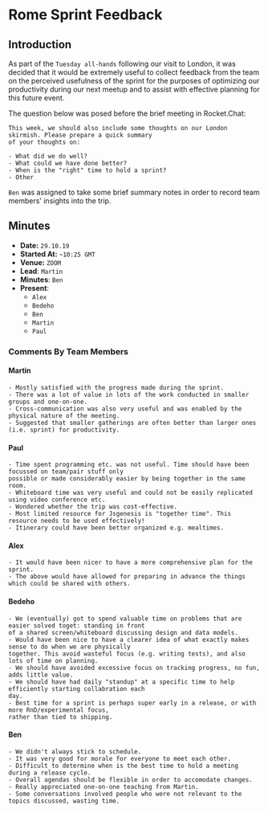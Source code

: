 # Rome Sprint Feedback

## Introduction
As part of the `Tuesday all-hands` following our visit to London, it was decided that it would be extremely useful to collect feedback 
from the team on the perceived usefulness of the sprint for the purposes of optimizing our productivity during our next meetup and to assist with effective planning for this future event. 

The question below was posed before the brief meeting in Rocket.Chat:

```
This week, we should also include some thoughts on our London skirmish. Please prepare a quick summary
of your thoughts on:

- What did we do well?
- What could we have done better?
- When is the "right" time to hold a sprint?
- Other
```

`Ben` was assigned to take some brief summary notes in order to record team members' insights into the trip.

## Minutes
- **Date:** `29.10.19`
- **Started At:** `~10:25 GMT`
- **Venue:** `ZOOM`
- **Lead**: `Martin`
- **Minutes**: `Ben`
- **Present**:
  - `Alex`
  - `Bedeho`
  - `Ben`
  - `Martin`
  - `Paul`
  
### Comments By Team Members

#### Martin
```
- Mostly satisfied with the progress made during the sprint.
- There was a lot of value in lots of the work conducted in smaller groups and one-on-one.
- Cross-communication was also very useful and was enabled by the physical nature of the meeting.
- Suggested that smaller gatherings are often better than larger ones (i.e. sprint) for productivity.
```

#### Paul
```
- Time spent programming etc. was not useful. Time should have been focussed on team/pair stuff only 
possible or made considerably easier by being together in the same room.
- Whiteboard time was very useful and could not be easily replicated using video conference etc.
- Wondered whether the trip was cost-effective.
- Most limited resource for Jsgenesis is "together time". This resource needs to be used effectively!
- Itinerary could have been better organized e.g. mealtimes.
```

#### Alex
```
- It would have been nicer to have a more comprehensive plan for the sprint.
- The above would have allowed for preparing in advance the things which could be shared with others.
```

#### Bedeho
```
- We (eventually) got to spend valuable time on problems that are easier solved toget: standing in front 
of a shared screen/whiteboard discussing design and data models.
- Would have been nice to have a clearer idea of what exactly makes sense to do when we are physically 
together. This avoid wasteful focus (e.g. writing tests), and also lots of time on planning.
- We should have avoided excessive focus on tracking progress, no fun, adds little value.
- We should have had daily "standup" at a specific time to help efficiently starting collabration each 
day.
- Best time for a sprint is perhaps super early in a release, or with more RnD/experimental focus, 
rather than tied to shipping.
```

#### Ben
```
- We didn't always stick to schedule.
- It was very good for morale for everyone to meet each other.
- Difficult to determine when is the best time to hold a meeting during a release cycle.
- Overall agendas should be flexible in order to accomodate changes.
- Really appreciated one-on-one teaching from Martin.
- Some conversations involved people who were not relevant to the topics discussed, wasting time.
```
